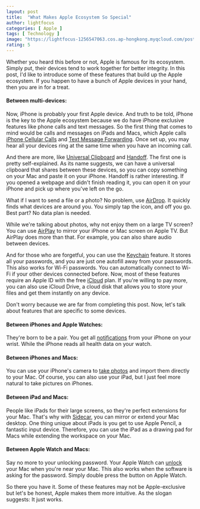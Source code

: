 ```yaml
---
layout: post
title:  "What Makes Apple Ecosystem So Special"
author: lightfocus
categories: [ Apple ]
tags: [ Technology ]
image: "https://lightfocus-1256547063.cos.ap-hongkong.myqcloud.com/posts/cover/Apple-devices.png"
rating: 5
---
```

Whether you heard this before or not, Apple is famous for its ecosystem. Simply put, their devices tend to work together for better integrity. In this post, I'd like to introduce some of these features that build up the Apple ecosystem. If you happen to have a bunch of Apple devices in your hand, then you are in for a treat.

<h4>Between multi-devices:</h4>

Now, iPhone is probably your first Apple device. And truth to be told, iPhone is the key to the Apple ecosystem because we do have iPhone exclusive features like phone calls and text messages. So the first thing that comes to mind would be calls and messages on iPads and Macs, which Apple calls <a href="https://support.apple.com/en-us/HT209456">iPhone Cellular Calls</a> and <a href="https://support.apple.com/kb/HT208386">Text Message Forwarding</a>. Once set up, you may hear all your devices ring at the same time when you have an incoming call.

And there are more, like <a href="https://support.apple.com/en-us/HT209460">Universal Clipboard</a> and <a href="https://support.apple.com/en-us/HT209455">Handoff</a>. The first one is pretty self-explained. As its name suggests, we can have a universal clipboard that shares between these devices, so you can copy something on your Mac and paste it on your iPhone. Handoff is rather interesting. If you opened a webpage and didn't finish reading it, you can open it on your iPhone and pick up where you've left on the go.

What if I want to send a file or a photo? No problem, use <a href="https://support.apple.com/kb/HT203106">AirDrop</a>. It quickly finds what devices are around you. You simply tap the icon, and off you go. Best part? No data plan is needed.

While we're talking about photos, why not enjoy them on a large TV screen? You can use <a href="https://support.apple.com/en-us/HT204289">AirPlay</a> to mirror your iPhone or Mac screen on Apple TV. But AirPlay does more than that. For example, you can also share audio between devices.

And for those who are forgetful, you can use the <a href="https://support.apple.com/en-us/HT204085">Keychain</a> feature. It stores all your passwords, and you are just one autofill away from your passwords. This also works for Wi-Fi passwords. You can automatically connect to Wi-Fi if your other devices connected before.
Now, most of these features require an Apple ID with the free <a href="https://www.icloud.com">iCloud</a> plan. If you're willing to pay more, you can also use iCloud Drive, a cloud disk that allows you to store your files and get them instantly on any device.

Don't worry because we are far from completing this post. Now, let's talk about features that are specific to some devices.

<h4>Between iPhones and Apple Watches:</h4>

They're born to be a pair. You get all <a href="https://support.apple.com/en-us/HT204791">notifications</a> from your iPhone on your wrist. While the iPhone reads all health data on your watch.

<h4>Between iPhones and Macs:</h4>

You can use your iPhone's camera to <a href="https://support.apple.com/kb/HT209037">take photos</a> and import them directly to your Mac. Of course, you can also use your iPad, but I just feel more natural to take pictures on iPhones.

<h4>Between iPad and Macs:</h4>

People like iPads for their large screens, so they're perfect extensions for your Mac. That's why with <a href="https://support.apple.com/kb/HT210380">Sidecar</a>, you can mirror or extend your Mac desktop. One thing unique about iPads is you get to use Apple Pencil, a fantastic input device. Therefore, you can use the iPad as a drawing pad for Macs while extending the workspace on your Mac.

<h4>Between Apple Watch and Macs:</h4>

Say no more to your unlocking password. Your Apple Watch can <a href="https://support.apple.com/kb/HT206995">unlock</a> your Mac when you're near your Mac. This also works when the software is asking for the password. Simply double press the button on Apple Watch.

So there you have it. Some of these features may not be Apple-exclusive but let's be honest, Apple makes them more intuitive. As the slogan suggests: It just works.